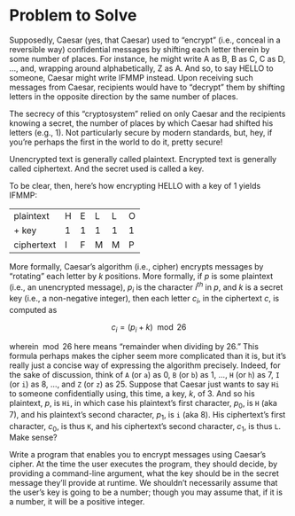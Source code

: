 # Problem to Solve
Supposedly, Caesar (yes, that Caesar) used to “encrypt” (i.e., conceal in a reversible way) confidential messages by shifting each letter therein by some number of places. For instance, he might write A as B, B as C, C as D, …, and, wrapping around alphabetically, Z as A. And so, to say HELLO to someone, Caesar might write IFMMP instead. Upon receiving such messages from Caesar, recipients would have to “decrypt” them by shifting letters in the opposite direction by the same number of places.

The secrecy of this “cryptosystem” relied on only Caesar and the recipients knowing a secret, the number of places by which Caesar had shifted his letters (e.g., 1). Not particularly secure by modern standards, but, hey, if you’re perhaps the first in the world to do it, pretty secure!

Unencrypted text is generally called plaintext. Encrypted text is generally called ciphertext. And the secret used is called a key.

To be clear, then, here’s how encrypting HELLO with a key of 1 yields IFMMP:

<table>
  <tr>
    <td>plaintext</td>
    <td>H</td>
    <td>E</td>
    <td>L</td>
    <td>L</td>
    <td>O</td>
  </tr>
  <tr>
    <td>+ key</td>
    <td>1</td>
    <td>1</td>
    <td>1</td>
    <td>1</td>
    <td>1</td>
  </tr>
  <tr>
    <td> ciphertext</td>
    <td>I</td>
    <td>F</td>
    <td>M</td>
    <td>M</td>
    <td>P</td>
  </tr>
</table>

More formally, Caesar’s algorithm (i.e., cipher) encrypts messages by “rotating” each letter by $k$ positions. More formally, if $p$ is some plaintext (i.e., an unencrypted message), $p_{i}$ is the character $i^{th}$ in $p$, and $k$ is a secret key (i.e., a non-negative integer), then each letter $c_{i}$, in the ciphertext $c$, is computed as


$$c_{i} = (p_{i} + k)\mod 26$$


wherein$\mod 26$ here means “remainder when dividing by 26.” This formula perhaps makes the cipher seem more complicated than it is, but it’s really just a concise way of expressing the algorithm precisely. Indeed, for the sake of discussion, think of `A` (or `a`) as $0$, `B` (or `b`) as $1$, …, `H` (or `h`) as $7$, `I` (or `i`) as $8$, …, and `Z` (or `z`) as $25$. Suppose that Caesar just wants to say `Hi` to someone confidentially using, this time, a key, $k$, of 3. And so his plaintext, $p$, is `Hi`, in which case his plaintext’s first character, $p_{0}$, is `H` (aka 7), and his plaintext’s second character, $p_{1}$, is `i` (aka 8). His ciphertext’s first character,  $c_{0}$, is thus `K`, and his ciphertext’s second character, $c_{1}$, is thus `L`. Make sense?

Write a program that enables you to encrypt messages using Caesar’s cipher. At the time the user executes the program, they should decide, by providing a command-line argument, what the key should be in the secret message they’ll provide at runtime. We shouldn’t necessarily assume that the user’s key is going to be a number; though you may assume that, if it is a number, it will be a positive integer.
